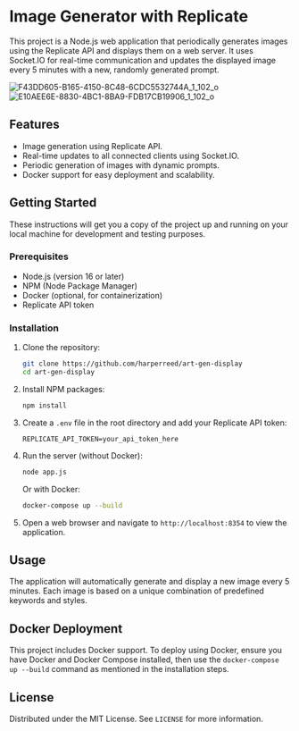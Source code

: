 
# Image Generator with Replicate

This project is a Node.js web application that periodically generates images using the Replicate API and displays them on a web server. It uses Socket.IO for real-time communication and updates the displayed image every 5 minutes with a new, randomly generated prompt.

![F43DD605-B165-4150-8C48-6CDC5532744A_1_102_o](https://github.com/harperreed/art-gen-display/assets/18504/1f11b26c-4882-48d3-8559-ab9746ae0987)
![E10AEE6E-8830-4BC1-8BA9-FDB17CB19906_1_102_o](https://github.com/harperreed/art-gen-display/assets/18504/52964de7-3e49-435d-9b1e-919707ed85f3)


## Features

- Image generation using Replicate API.
- Real-time updates to all connected clients using Socket.IO.
- Periodic generation of images with dynamic prompts.
- Docker support for easy deployment and scalability.

## Getting Started

These instructions will get you a copy of the project up and running on your local machine for development and testing purposes.

### Prerequisites

- Node.js (version 16 or later)
- NPM (Node Package Manager)
- Docker (optional, for containerization)
- Replicate API token

### Installation

1. Clone the repository:
   ```sh
   git clone https://github.com/harperreed/art-gen-display
   cd art-gen-display
   ```

2. Install NPM packages:
   ```sh
   npm install
   ```

3. Create a `.env` file in the root directory and add your Replicate API token:
   ```
   REPLICATE_API_TOKEN=your_api_token_here
   ```

4. Run the server (without Docker):
   ```sh
   node app.js
   ```

   Or with Docker:
   ```sh
   docker-compose up --build
   ```

5. Open a web browser and navigate to `http://localhost:8354` to view the application.

## Usage

The application will automatically generate and display a new image every 5 minutes. Each image is based on a unique combination of predefined keywords and styles.

## Docker Deployment

This project includes Docker support. To deploy using Docker, ensure you have Docker and Docker Compose installed, then use the `docker-compose up --build` command as mentioned in the installation steps.


## License

Distributed under the MIT License. See `LICENSE` for more information.
